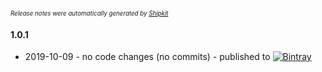 <sup><sup>*Release notes were automatically generated by [Shipkit](http://shipkit.org/)*</sup></sup>

#### 1.0.1
 - 2019-10-09 - no code changes (no commits) - published to [![Bintray](https://img.shields.io/badge/Bintray-1.0.1-green.svg)](https://bintray.com/null/null/org.grails.plugins/1.0.1)

